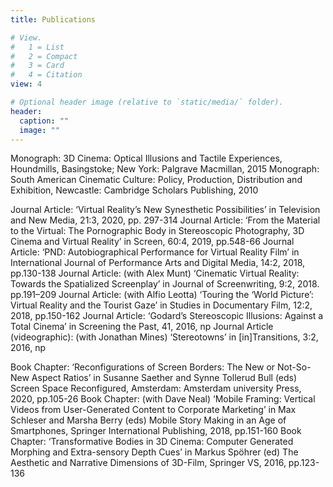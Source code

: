 ```yaml
---
title: Publications

# View.
#   1 = List
#   2 = Compact
#   3 = Card
#   4 = Citation
view: 4

# Optional header image (relative to `static/media/` folder).
header:
  caption: ""
  image: ""
---
```

Monograph: 3D Cinema: Optical Illusions and Tactile Experiences, Houndmills, Basingstoke; New York: Palgrave Macmillan, 2015
Monograph: South American Cinematic Culture: Policy, Production, Distribution and Exhibition, Newcastle: Cambridge Scholars Publishing, 2010

Journal Article: ‘Virtual Reality’s New Synesthetic Possibilities’ in Television and New Media, 21:3, 2020, pp. 297-314
Journal Article: ‘From the Material to the Virtual: The Pornographic Body in Stereoscopic Photography, 3D Cinema and Virtual Reality’ in Screen, 60:4, 2019, pp.548-66
Journal Article: ‘PND: Autobiographical Performance for Virtual Reality Film’ in International Journal of Performance Arts and Digital Media, 14:2, 2018, pp.130-138
Journal Article: (with Alex Munt) ‘Cinematic Virtual Reality: Towards the Spatialized Screenplay’ in Journal of Screenwriting, 9:2, 2018. pp.191–209
Journal Article: (with Alfio Leotta) ‘Touring the ‘World Picture’: Virtual Reality and the Tourist Gaze’ in Studies in Documentary Film, 12:2, 2018, pp.150-162
Journal Article: ‘Godard’s Stereoscopic Illusions: Against a Total Cinema’ in Screening the Past, 41, 2016, np
Journal Article (videographic): (with Jonathan Mines) ‘Stereotowns’ in [in]Transitions, 3:2, 2016, np

Book Chapter: ‘Reconfigurations of Screen Borders: The New or Not-So-New Aspect Ratios’ in Susanne Saether and Synne Tollerud Bull (eds) Screen Space Reconfigured, Amsterdam: Amsterdam university Press, 2020, pp.105-26
Book Chapter: (with Dave Neal) ‘Mobile Framing: Vertical Videos from User-Generated Content to Corporate Marketing’ in Max Schleser and Marsha Berry (eds) Mobile Story Making in an Age of Smartphones, Springer International Publishing, 2018, pp.151-160
Book Chapter: ‘Transformative Bodies in 3D Cinema: Computer Generated Morphing and Extra-sensory Depth Cues’ in Markus Spöhrer (ed) The Aesthetic and Narrative Dimensions of 3D-Film, Springer VS, 2016, pp.123-136
